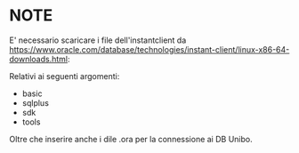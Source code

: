 # NOTE
E' necessario scaricare i file dell'instantclient da https://www.oracle.com/database/technologies/instant-client/linux-x86-64-downloads.html:

Relativi ai seguenti argomenti:

 * basic
 * sqlplus
 * sdk
 * tools

Oltre che inserire anche i dile .ora per la connessione ai DB Unibo.